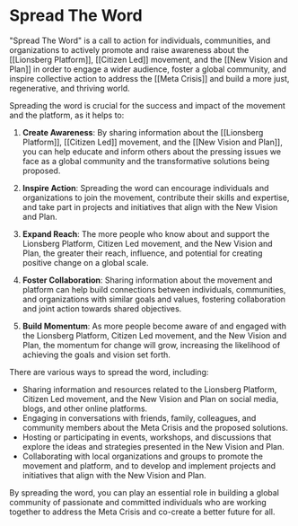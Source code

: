 # Spread The Word

"Spread The Word" is a call to action for individuals, communities, and organizations to actively promote and raise awareness about the [[Lionsberg Platform]], [[Citizen Led]] movement, and the [[New Vision and Plan]] in order to engage a wider audience, foster a global community, and inspire collective action to address the [[Meta Crisis]] and build a more just, regenerative, and thriving world.

Spreading the word is crucial for the success and impact of the movement and the platform, as it helps to:

1.  **Create Awareness**: By sharing information about the [[Lionsberg Platform]], [[Citizen Led]] movement, and the [[New Vision and Plan]], you can help educate and inform others about the pressing issues we face as a global community and the transformative solutions being proposed.
    
2.  **Inspire Action**: Spreading the word can encourage individuals and organizations to join the movement, contribute their skills and expertise, and take part in projects and initiatives that align with the New Vision and Plan.
    
3.  **Expand Reach**: The more people who know about and support the Lionsberg Platform, Citizen Led movement, and the New Vision and Plan, the greater their reach, influence, and potential for creating positive change on a global scale.
    
4.  **Foster Collaboration**: Sharing information about the movement and platform can help build connections between individuals, communities, and organizations with similar goals and values, fostering collaboration and joint action towards shared objectives.
    
5.  **Build Momentum**: As more people become aware of and engaged with the Lionsberg Platform, Citizen Led movement, and the New Vision and Plan, the momentum for change will grow, increasing the likelihood of achieving the goals and vision set forth.
    

There are various ways to spread the word, including:

-   Sharing information and resources related to the Lionsberg Platform, Citizen Led movement, and the New Vision and Plan on social media, blogs, and other online platforms.
-   Engaging in conversations with friends, family, colleagues, and community members about the Meta Crisis and the proposed solutions.
-   Hosting or participating in events, workshops, and discussions that explore the ideas and strategies presented in the New Vision and Plan.
-   Collaborating with local organizations and groups to promote the movement and platform, and to develop and implement projects and initiatives that align with the New Vision and Plan.

By spreading the word, you can play an essential role in building a global community of passionate and committed individuals who are working together to address the Meta Crisis and co-create a better future for all.